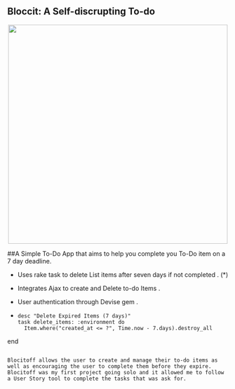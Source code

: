 
## Bloccit: A Self-discrupting To-do 

<p align="center"><img src="http://miguelquintana.xyz/img/blocitoff.png"  align="center" width= "500" ></p>



##A Simple To-Do App that aims to help you complete you To-Do item on a 7 day deadline. 
  * Uses rake task to delete List items after seven days if not completed . (*)
  * Integrates Ajax to create and Delete to-do Items . 
  * User authentication through Devise gem .

*
  ```
  desc "Delete Expired Items (7 days)"
  task delete_items: :environment do
    Item.where("created_at <= ?", Time.now - 7.days).destroy_all
end
```

Blocitoff allows the user to create and manage their to-do items as well as encouraging the user to complete them before they expire. Blocitoff was my first project going solo and it allowed me to follow a User Story tool to complete the tasks that was ask for.
